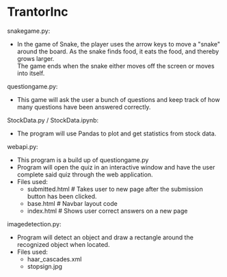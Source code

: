 # TrantorInc

snakegame.py: 
  - In the game of Snake, the player uses the arrow keys to move a "snake" around the board. As the snake finds food, it eats the food, and thereby grows larger.    
    The game ends when the snake either moves off the screen or moves into itself.


questiongame.py:
  - This game will ask the user a bunch of questions and keep track of how many questions have been answered correctly.
  
  
StockData.py / StockData.ipynb:
  - The program will use Pandas to plot and get statistics from stock data.
  
webapi.py:
  - This program is a build up of questiongame.py
  - Program will open the quiz in an interactive window and have the user complete said quiz through the web application.
  - Files used:
      - submitted.html    # Takes user to new page after the submission button has been clicked.
      - base.html     # Navbar layout code
      - index.html    # Shows user correct answers on a new page

imagedetection.py:
  - Program will detect an object and draw a rectangle around the recognized object when located.
  - Files used:
      - haar_cascades.xml 
      - stopsign.jpg
